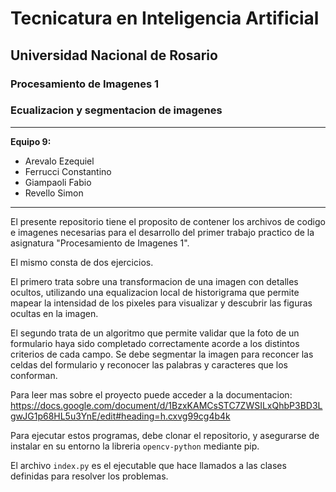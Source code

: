 # Tecnicatura en Inteligencia Artificial

## Universidad Nacional de Rosario

### Procesamiento de Imagenes 1

### **Ecualizacion y segmentacion de imagenes**

---

**Equipo 9:**
- Arevalo Ezequiel
- Ferrucci Constantino
- Giampaoli Fabio
- Revello Simon

---

El presente repositorio tiene el proposito de contener los archivos de codigo e imagenes necesarias para el desarrollo del primer trabajo practico de la asignatura "Procesamiento de Imagenes 1".

El mismo consta de dos ejercicios. 

El primero trata sobre una transformacion de una imagen con detalles ocultos, utilizando una equalizacion local de historigrama que permite mapear la intensidad de los pixeles para visualizar y descubrir las figuras ocultas en la imagen.

El segundo trata de un algoritmo que permite validar que la foto de un formulario haya sido completado correctamente acorde a los distintos criterios de cada campo. Se debe segmentar la imagen para reconcer las celdas del formulario y reconocer las palabras y caracteres que los conforman.

Para leer mas sobre el proyecto puede acceder a la documentacion: https://docs.google.com/document/d/1BzxKAMCsSTC7ZWSILxQhbP3BD3LgwJG1p68HL5u3YnE/edit#heading=h.cxvg99cg4b4k

Para ejecutar estos programas, debe clonar el repositorio, y asegurarse de instalar en su entorno la libreria `opencv-python` mediante pip.

El archivo `index.py` es el ejecutable que hace llamados a las clases definidas para resolver los problemas.
